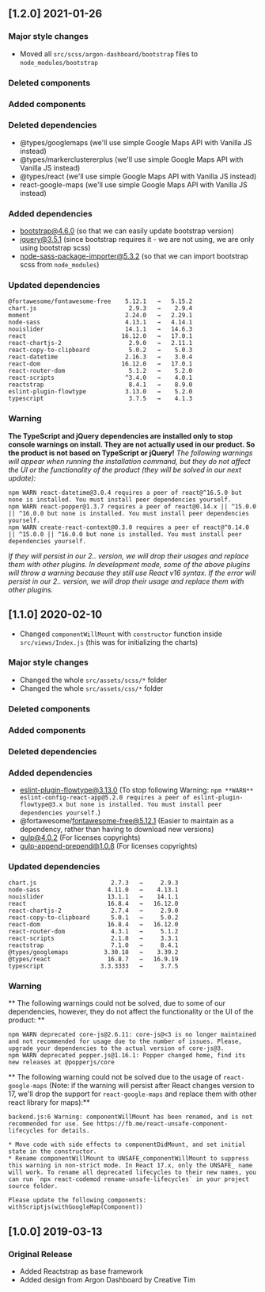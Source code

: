 ## [1.2.0] 2021-01-26
### Major style changes
- Moved all `src/scss/argon-dashboard/bootstrap` files to `node_modules/bootstrap`
### Deleted components
### Added components
### Deleted dependencies
- @types/googlemaps (we'll use simple Google Maps API with Vanilla JS instead)
- @types/markerclustererplus (we'll use simple Google Maps API with Vanilla JS instead)
- @types/react (we'll use simple Google Maps API with Vanilla JS instead)
- react-google-maps (we'll use simple Google Maps API with Vanilla JS instead)
### Added dependencies
+ bootstrap@4.6.0 (so that we can easily update bootstrap version)
+ jquery@3.5.1 (since bootstrap requires it - we are not using, we are only using bootstrap scss)
+ node-sass-package-importer@5.3.2 (so that we can import bootstrap scss from `node_modules`)
### Updated dependencies
```
@fortawesome/fontawesome-free    5.12.1   →   5.15.2
chart.js                          2.9.3   →    2.9.4
moment                           2.24.0   →   2.29.1
node-sass                        4.13.1   →   4.14.1
nouislider                       14.1.1   →   14.6.3
react                           16.12.0   →   17.0.1
react-chartjs-2                   2.9.0   →   2.11.1
react-copy-to-clipboard           5.0.2   →    5.0.3
react-datetime                   2.16.3   →    3.0.4
react-dom                       16.12.0   →   17.0.1
react-router-dom                  5.1.2   →    5.2.0
react-scripts                    ^3.4.0   →    4.0.1
reactstrap                        8.4.1   →    8.9.0
eslint-plugin-flowtype           3.13.0   →    5.2.0
typescript                        3.7.5   →    4.1.3
```
### Warning
**The TypeScript and jQuery dependencies are installed only to stop console warnings on install. They are not actually used in our product. So the product is not based on TypeScript or jQuery!**
_The following warnings will appear when running the installation command, but they do not affect the UI or the functionality of the product (they will be solved in our next update):_
```
npm WARN react-datetime@3.0.4 requires a peer of react@^16.5.0 but none is installed. You must install peer dependencies yourself.
npm WARN react-popper@1.3.7 requires a peer of react@0.14.x || ^15.0.0 || ^16.0.0 but none is installed. You must install peer dependencies yourself.
npm WARN create-react-context@0.3.0 requires a peer of react@^0.14.0 || ^15.0.0 || ^16.0.0 but none is installed. You must install peer dependencies yourself.
```
_If they will persist in our 2.*.* version, we will drop their usages and replace them with other plugins._
_In development mode, some of the above plugins will throw a warning because they still use React v16 syntax. If the error will persist in our 2.*.* version, we will drop their usage and replace them with other plugins._

## [1.1.0] 2020-02-10

- Changed `componentWillMount` with `constructor` function inside `src/views/Index.js` (this was for initializing the charts)
### Major style changes
- Changed the whole `src/assets/scss/*` folder
- Changed the whole `src/assets/css/*` folder
### Deleted components
### Added components
### Deleted dependencies
### Added dependencies
+ eslint-plugin-flowtype@3.13.0 (To stop following Warning: `npm **WARN** eslint-config-react-app@5.2.0 requires a peer of eslint-plugin-flowtype@3.x but none is installed. You must install peer dependencies yourself.`)
+ @fortawesome/fontawesome-free@5.12.1 (Easier to maintain as a dependency, rather than having to download new versions)
+ gulp@4.0.2 (For licenses copyrights)
+ gulp-append-prepend@1.0.8 (For licenses copyrights)
### Updated dependencies
```
chart.js                     2.7.3   →     2.9.3
node-sass                   4.11.0   →    4.13.1
nouislider                  13.1.1   →    14.1.1
react                       16.8.4   →   16.12.0
react-chartjs-2              2.7.4   →     2.9.0
react-copy-to-clipboard      5.0.1   →     5.0.2
react-dom                   16.8.4   →   16.12.0
react-router-dom             4.3.1   →     5.1.2
react-scripts                2.1.8   →     3.3.1
reactstrap                   7.1.0   →     8.4.1
@types/googlemaps          3.30.18   →    3.39.2
@types/react                16.8.7   →   16.9.19
typescript                3.3.3333   →     3.7.5
```
### Warning
** The following warnings could not be solved, due to some of our dependencies, however, they do not affect the functionality or the UI of the product: **
```
npm WARN deprecated core-js@2.6.11: core-js@<3 is no longer maintained and not recommended for usage due to the number of issues. Please, upgrade your dependencies to the actual version of core-js@3.
npm WARN deprecated popper.js@1.16.1: Popper changed home, find its new releases at @popperjs/core
```
** The following warning could not be solved due to the usage of `react-google-maps` (Note: if the warning will persist after React changes version to 17, we'll drop the support for `react-google-maps` and replace them with other react library for maps):**
```
backend.js:6 Warning: componentWillMount has been renamed, and is not recommended for use. See https://fb.me/react-unsafe-component-lifecycles for details.

* Move code with side effects to componentDidMount, and set initial state in the constructor.
* Rename componentWillMount to UNSAFE_componentWillMount to suppress this warning in non-strict mode. In React 17.x, only the UNSAFE_ name will work. To rename all deprecated lifecycles to their new names, you can run `npx react-codemod rename-unsafe-lifecycles` in your project source folder.

Please update the following components: withScriptjs(withGoogleMap(Component))
```

## [1.0.0] 2019-03-13
### Original Release
- Added Reactstrap as base framework
- Added design from Argon Dashboard by Creative Tim
